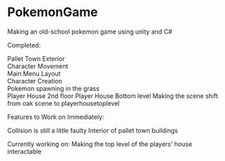 # PokemonGame
Making an old-school pokemon game using unity and C#


Completed:                                          

Pallet Town Exterior                                 
Character Movement                                   
Main Menu Layout                                      
Character Creation                                    
Pokemon spawning in the grass   
Player House 2nd floor
Player House Bottom level
Making the scene shift from oak scene to playerhousetoplevel

 Features to Work on Immediately:
 
 Collision is still a little faulty
 Interior of pallet town buildings

Currently working on:
Making the top level of the players' house interactable
